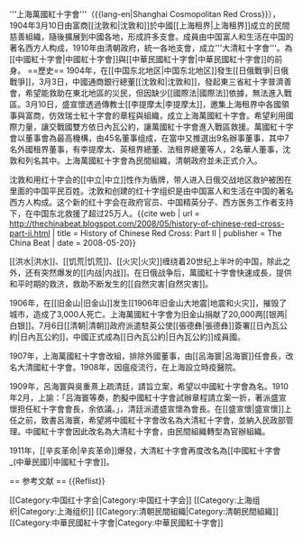 '''上海萬國紅十字會'''（{{lang-en|Shanghai Cosmopolitan Red Cross}}），1904年3月10日由富商[[沈敦和|沈敦和]]於中國[[上海租界|上海租界]]成立的民間慈善組織，隨後擴展到中國各地，形成許多支會。成員由中国富人和生活在中国的著名西方人构成，1910年由清朝政府，統一各地支會，成立'''大清紅十字會'''。為[[中國紅十字會|中國紅十字會]]與[[中華民國紅十字會|中華民國紅十字會]]的前身。
==歷史==
1904年，在[[中国东北地区|中国东北地区]]發生[[日俄戰爭|日俄戰爭]]，3月3日，中國通商銀行總董[[沈敦和|沈敦和]]，發起東三省紅十字普濟善會，希望能救助在東北地區的災民，但因缺少[[國際法|國際法]]依據，無法進入戰區。3月10日，盛宣懷透過傳教士[[李提摩太|李提摩太]]，邀集上海租界中各國領事與富商，仿效瑞士紅十字會的章程與組織，成立上海萬國紅十字會。希望利用國際力量，讓交戰國雙方依日內瓦公約，讓萬國紅十字會進入戰區救援。萬國紅十字會以董事會為最高機構，由45名董事组成，在當中又推選出9名辦事董事，其中7名外國租界董事，有李提摩太、英租界總董、法租界總董等人，2名華人董事，沈敦和列名其中。上海萬國紅十字會為民間組織，清朝政府並未正式介入。

沈敦和用红十字会的[[中立|中立]]性作为盾牌，带人进入日俄交战地区救护被困在里面的中国平民百姓。沈敦和创建的红十字组织是由中国富人和生活在中国的著名西方人构成。这个新的红十字会在政府官员、中国精英分子、西方医务工作者支持下，在中国东北救援了超过25万人。<ref>{{cite web | url = http://thechinabeat.blogspot.com/2008/05/history-of-chinese-red-cross-part-ii.html | title = History of Chinese Red Cross: Part II | publisher = The China Beat | date = 2008-05-20}}</ref>

[[洪水|洪水]]、[[饥荒|饥荒]]、[[火灾|火灾]]缠绕着20世纪上半叶的中国，除此之外，还有突然爆发的[[内战|内战]]。在日俄战争后，萬國紅十字會快速成長，提供和平时期的救济，救助不断发生的[[自然灾害|自然灾害]]。

1906年，在[[旧金山|旧金山]]发生[[1906年旧金山大地震|地震和火灾]]，摧毁了城市，造成了3,000人死亡。上海萬國紅十字會为旧金山捐献了20,000两[[银两|白银]]。7月6日[[清朝|清朝]]政府派遣駐英公使[[張德彝|張德彝]]簽署[[日內瓦公約|日內瓦公約]]，中國正式成為[[日內瓦公約|日內瓦公約]]成員國。

1907年，上海萬國紅十字會改組，排除外國董事，由[[呂海寰|呂海寰]]任會長，改名大清國紅十字會。1908年，因瘟疫流行，在上海設立時疫醫院。

1909年，呂海寰與吳重熹上疏清廷，請旨立案，希望以中國紅十字會為名。1910年2月，上諭：「吕海寰等奏，酌擬中國紅十字會試辦章程請立案一折，著派盛宣懷担任紅十字會會長，余依議。」，清廷派遣盛宣懷為會長。在[[盛宣懷|盛宣懷]]上任之前，致書呂海寰，希望將中國紅十字會改名為大清紅十字會，並納入民政部管理。中國紅十字會因此改名為大清紅十字會，由民間組織轉型為官辦組織。

1911年，[[辛亥革命|辛亥革命]]爆發，大清紅十字會再度改名為[[中國紅十字會_(中華民國)|中國紅十字會]]。

== 参考文献 ==
{{Reflist}}

[[Category:中国红十字会|Category:中国红十字会]]
[[Category:上海组织|Category:上海组织]]
[[Category:清朝民間組織|Category:清朝民間組織]]
[[Category:中華民國紅十字會|Category:中華民國紅十字會]]